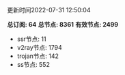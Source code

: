 更新时间2022-07-31 12:50:04

**总订阅: 64**
**总节点: 8361**
**有效节点: 2499**
- ssr节点: 11
- v2ray节点: 1794
- trojan节点: 142
- ss节点: 552
